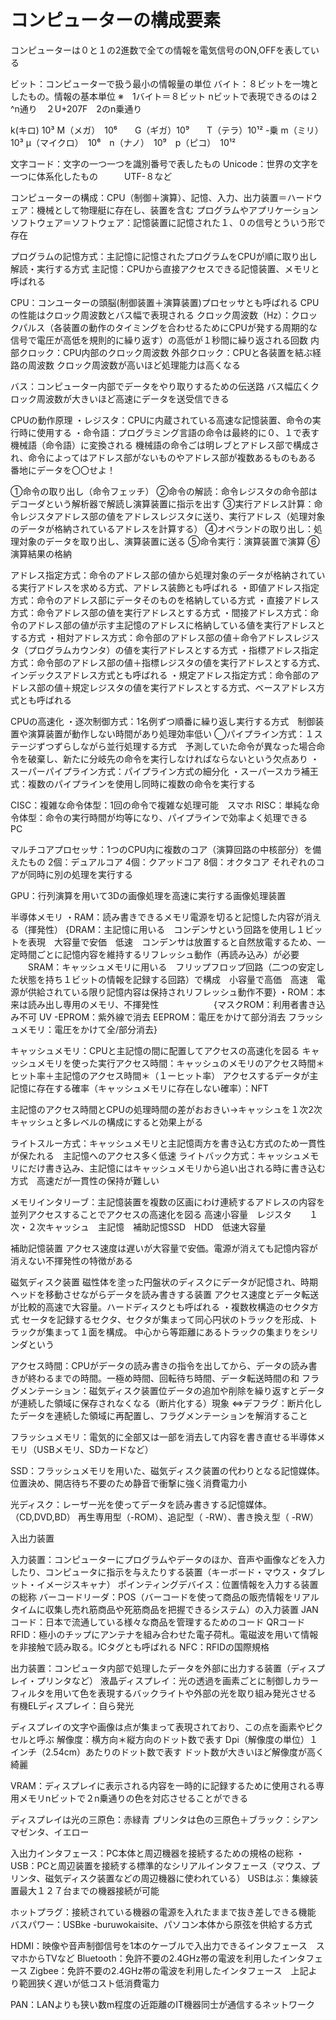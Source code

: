 # コンピューターの構成要素

コンピューターは０と１の2進数で全ての情報を電気信号のON,OFFを表している

ビット：コンピューターで扱う最小の情報量の単位
バイト：８ビットを一塊としたもの。情報の基本単位
※　1バイト＝８ビット
nビットで表現できるのは２^n通り　２U+207F　2のn乗通り

k(キロ) 10³ M（メガ）　10⁶　　G（ギガ）10⁹　　T（テラ）10¹²
-乗 m（ミリ）　10³ μ（マイクロ）　10⁶　n（ナノ）　10⁹　p（ピコ）　10¹²

文字コード：文字の一つ一つを識別番号で表したもの
Unicode：世界の文字を一つに体系化したもの　　　UTF-８など


コンピューターの構成：CPU（制御＋演算）、記憶、入力、出力装置＝ハードウェア：機械として物理艇に存在し、装置を含む
プログラムやアプリケーションソフトウェア＝ソフトウェア：記憶装置に記憶された１、０の信号とういう形で存在

プログラムの記憶方式：主記憶に記憶されたプログラムをCPUが順に取り出し解読・実行する方式
主記憶：CPUから直接アクセスできる記憶装置、メモリと呼ばれる


CPU：コンユーターの頭脳(制御装置＋演算装置)プロセッサとも呼ばれる
CPUの性能はクロック周波数とバス幅で表現される
クロック周波数（Hz）：クロックパルス（各装置の動作のタイミングを合わせるためにCPUが発する周期的な信号で電圧が高低を規則的に繰り返す）の高低が１秒間に繰り返される回数
内部クロック：CPU内部のクロック周波数
外部クロック：CPUと各装置を結ぶ経路の周波数
クロック周波数が高いほど処理能力は高くなる

バス：コンピューター内部でデータをやり取りするための伝送路
バス幅広くクロック周波数が大きいほど高速にデータを送受信できる

CPUの動作原理
・レジスタ：CPUに内蔵されている高速な記憶装置、命令の実行時に使用する
・命令語：プログラミング言語の命令は最終的に０、１で表す機械語（命令語）に変換される
機械語の命令ごは明レブとアドレス部で構成され、命令によってはアドレス部がないものやアドレス部が複数あるものもある　番地にデータを〇〇せよ！

①命令の取り出し（命令フェッチ）
②命令の解読：命令レジスタの命令部はデコーダという解析器で解読し演算装置に指示を出す
③実行アドレス計算：命令レジスタアドレス部の値をアドレスレジスタに送り、実行アドレス（処理対象のデータが格納されているアドレスを計算する）
④オペランドの取り出し：処理対象のデータを取り出し、演算装置に送る
⑤命令実行：演算装置で演算
⑥演算結果の格納

アドレス指定方式：命令のアドレス部の値から処理対象のデータが格納されている実行アドレスを求める方式、アドレス装飾とも呼ばれる
・即値アドレス指定方式：命令のアドレス部にデータそのものを格納している方式
・直接アドレス方式：命令アドレス部の値を実行アドレスとする方式
・間接アドレス方式：命令のアドレス部の値が示す主記憶のアドレスに格納している値を実行アドレスとする方式
・相対アドレス方式：命令部のアドレス部の値＋命令アドレスレジスタ（プログラムカウンタ）の値を実行アドレスとする方式
・指標アドレス指定方式：命令部のアドレス部の値＋指標レジスタの値を実行アドレスとする方式、インデックスアドレス方式とも呼ばれる
・規定アドレス指定方式：命令部のアドレス部の値＋規定レジスタの値を実行アドレスとする方式、ベースアドレス方式とも呼ばれる

CPUの高速化
・逐次制御方式：1名例ずつ順番に繰り返し実行する方式　制御装置や演算装置が動作しない時間があり処理効率低い
◯パイプライン方式：１ステージずつずらしながら並行処理する方式　予測していた命令が異なった場合命令を破棄し、新たに分岐先の命令を実行しなければならないという欠点あり
・スーパーパイプライン方式：パイプライン方式の細分化
・スーパースカラ補王式：複数のパイプラインを使用し同時に複数の命令を実行する

CISC：複雑な命令体型：1回の命令で複雑な処理可能　スマホ
RISC：単純な命令体型：命令の実行時間が均等になり、パイプラインで効率よく処理できる　PC

マルチコアプロセッサ：1つのCPU内に複数のコア（演算回路の中核部分）を備えたもの
2個：デュアルコア
4個：クアッドコア
8個：オクタコア
それぞれのコアが同時に別の処理を実行する

GPU：行列演算を用いて3Dの画像処理を高速に実行する画像処理装置

半導体メモリ
・RAM：読み書きできるメモリ電源を切ると記憶した内容が消える（揮発性）
   {DRAM：主記憶に用いる　コンデンサという回路を使用し１ビットを表現　大容量で安価　低速　コンデンサは放置すると自然放電するため、一定時間ごとに記憶内容を維持するリフレッシュ動作（再読み込み）が必要
   　　SRAM：キャッシュメモリに用いる　フリップフロップ回路（二つの安定した状態を持ち１ビットの情報を記録する回路）で構成　小容量で高価　高速　電源が供給されている限り記憶内容は保持されリフレッシュ動作不要}
・ROM：本来は読み出し専用のメモリ、不揮発性
　　　　　　{マスクROM：利用者書き込み不可
    UV -EPROM：紫外線で消去
    EEPROM：電圧をかけて部分消去
    フラッシュメモリ：電圧をかけて全/部分消去}

キャッシュメモリ：CPUと主記憶の間に配置してアクセスの高速化を図る
キャッシュメモリを使った実行アクセス時間：キャッシュのメモリのアクセス時間＊ヒット率＋主記憶のアクセス時間＊（１ーヒット率）
アクセスするデータが主記憶に存在する確率（キャッシュメモリに存在しない確率）：NFT

主記憶のアクセス時間とCPUの処理時間の差がおおきい→キャッシュを１次2次キャッシュと多レベルの構成にすると効果上がる

ライトスルー方式：キャッシュメモリと主記憶両方を書き込む方式のため一貫性が保たれる　主記憶へのアクセス多く低速
ライトバック方式：キャッシュメモリにだけ書き込み、主記憶にはキャッシュメモリから追い出される時に書き込む方式　高速だが一貫性の保持が難しい

メモリインタリーブ：主記憶装置を複数の区画にわけ連続するアドレスの内容を並列アクセスすることでアクセスの高速化を図る
高速小容量　レジスタ　　１次・２次キャッシュ　主記憶　補助記憶SSD　HDD　低速大容量


補助記憶装置
アクセス速度は遅いが大容量で安価。電源が消えても記憶内容が消えない不揮発性の特徴がある

磁気ディスク装置
磁性体を塗った円盤状のディスクにデータが記憶され、時期ヘッドを移動させながらデータを読み書きする装置
アクセス速度とデータ転送が比較的高速で大容量。ハードディスクとも呼ばれる
・複数枚構造のセクタ方式
セータを記録するセクタ、セクタが集まって同心円状のトラックを形成、トラックが集まって１面を構成。
中心から等距離にあるトラックの集まりをシリンダという

アクセス時間：CPUがデータの読み書きの指令を出してから、データの読み書きが終わるまでの時間。一極め時間、回転待ち時間、データ転送時間の和
フラグメンテーション：磁気ディスク装置位データの追加や削除を繰り返すとデータが連続した領域に保存されなくなる（断片化する）現象
⇔デフラグ：断片化したデータを連続した領域に再配置し、フラグメンテーションを解消すること

フラッシュメモリ：電気的に全部又は一部を消去して内容を書き直せる半導体メモリ（USBメモリ、SDカードなど）

SSD：フラッシュメモリを用いた、磁気ディスク装置の代わりとなる記憶媒体。位置決め、開店待ち不要のため静音で衝撃に強く消費電力小

光ディスク：レーザー光を使ってデータを読み書きする記憶媒体。（CD,DVD,BD）
再生専用型（-ROM）、追記型（ -RW）、書き換え型（ -RW）

入出力装置

入力装置：コンピューターにプログラムやデータのほか、音声や画像などを入力したり、コンピュータに指示を与えたりする装置（キーボード・マウス・タブレット・イメージスキャナ）
ポインティングデバイス：位置情報を入力する装置の総称
バーコードリーダ：POS（バーコードを使って商品の販売情報をリアルタイムに収集し売れ筋商品や死筋商品を把握できるシステム）の入力装置
JANコード：日本で流通している様々な商品を管理するためのコード
QRコード
RFID：極小のチップにアンテナを組み合わせた電子荷札。電磁波を用いて情報を非接触で読み取る。ICタグとも呼ばれる
NFC：RFIDの国際規格

出力装置：コンピュータ内部で処理したデータを外部に出力する装置（ディスプレイ・プリンタなど）
液晶ディスプレイ：光の透過を画素ごとに制御しカラーフィルタを用いて色を表現するバックライトや外部の光を取り組み発光させる
有機ELディスプレイ：自ら発光


ディスプレイの文字や画像は点が集まって表現されており、この点を画素やピクセルと呼ぶ
解像度：横方向＊縦方向のドット数で表す
Dpi（解像度の単位）１インチ（2.54cm）あたりのドット数で表す
ドット数が大きいほど解像度が高く綺麗

VRAM：ディスプレイに表示される内容を一時的に記録するために使用される専用メモリnビットで２n乗通りの色を対応させることができる

ディスプレイは光の三原色：赤緑青
プリンタは色の三原色＋ブラック：シアンマゼンタ、イエロー

入出力インタフェース：PC本体と周辺機器を接続するための規格の総称
・USB：PCと周辺装置を接続する標準的なシリアルインタフェース（マウス、プリンタ、磁気ディスク装置などの周辺機器に使われている）
USBはぶ：集線装置最大１２７台までの機器接続が可能

ホットプラグ：接続されている機器の電源を入れたままで抜き差しできる機能
バスパワー：USBke -buruwokaisite、パソコン本体から原弦を供給する方式

HDMI：映像や音声制御信号を1本のケーブルで入出力できるインタフェース　スマホからTVなど
Bluetooth：免許不要の2.4GHz帯の電波を利用したインタフェース
Zigbee：免許不要の2.4GHz帯の電波を利用したインタフェース　上記より範囲狭く遅いが低コスト低消費電力

PAN：LANよりも狭い数m程度の近距離のIT機器同士が通信するネットワーク
